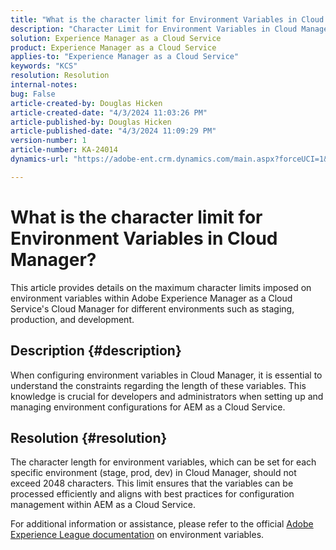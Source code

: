 ```yaml
---
title: "What is the character limit for Environment Variables in Cloud Manager?"
description: "Character Limit for Environment Variables in Cloud Manager Environments"
solution: Experience Manager as a Cloud Service
product: Experience Manager as a Cloud Service
applies-to: "Experience Manager as a Cloud Service"
keywords: "KCS"
resolution: Resolution
internal-notes: 
bug: False
article-created-by: Douglas Hicken
article-created-date: "4/3/2024 11:03:26 PM"
article-published-by: Douglas Hicken
article-published-date: "4/3/2024 11:09:29 PM"
version-number: 1
article-number: KA-24014
dynamics-url: "https://adobe-ent.crm.dynamics.com/main.aspx?forceUCI=1&pagetype=entityrecord&etn=knowledgearticle&id=7e86145b-0ef2-ee11-904b-000d3a3110f0"

---
```

# What is the character limit for Environment Variables in Cloud Manager?


This article provides details on the maximum character limits imposed on environment variables within Adobe Experience Manager as a Cloud Service's Cloud Manager for different environments such as staging, production, and development.

## Description {#description}


When configuring environment variables in Cloud Manager, it is essential to understand the constraints regarding the length of these variables. This knowledge is crucial for developers and administrators when setting up and managing environment configurations for AEM as a Cloud Service.


## Resolution {#resolution}


The character length for environment variables, which can be set for each specific environment (stage, prod, dev) in Cloud Manager, should not exceed 2048 characters. This limit ensures that the variables can be processed efficiently and aligns with best practices for configuration management within AEM as a Cloud Service.

For additional information or assistance, please refer to the official [Adobe Experience League documentation](https://experienceleague.adobe.com/en/docs/experience-manager-cloud-service/content/implementing/using-cloud-manager/environment-variables) on environment variables.
